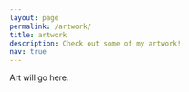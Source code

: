 ```yaml
---
layout: page
permalink: /artwork/
title: artwork
description: Check out some of my artwork! 
nav: true
---
```


Art will go here.
